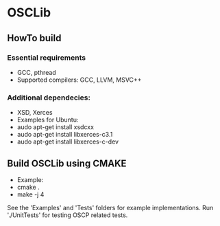 # OSCLib

## HowTo build

### Essential requirements
- GCC, pthread
- Supported compilers: GCC, LLVM, MSVC++

### Additional dependecies: 
- XSD, Xerces
- Examples for Ubuntu:
 - audo apt-get install xsdcxx
 - audo apt-get install libxerces-c3.1
 - audo apt-get install libxerces-c-dev

## Build OSCLib using CMAKE
- Example:
 - cmake .
 - make -j 4

See the 'Examples' and 'Tests' folders for example implementations.
Run './UnitTests' for testing OSCP related tests.
